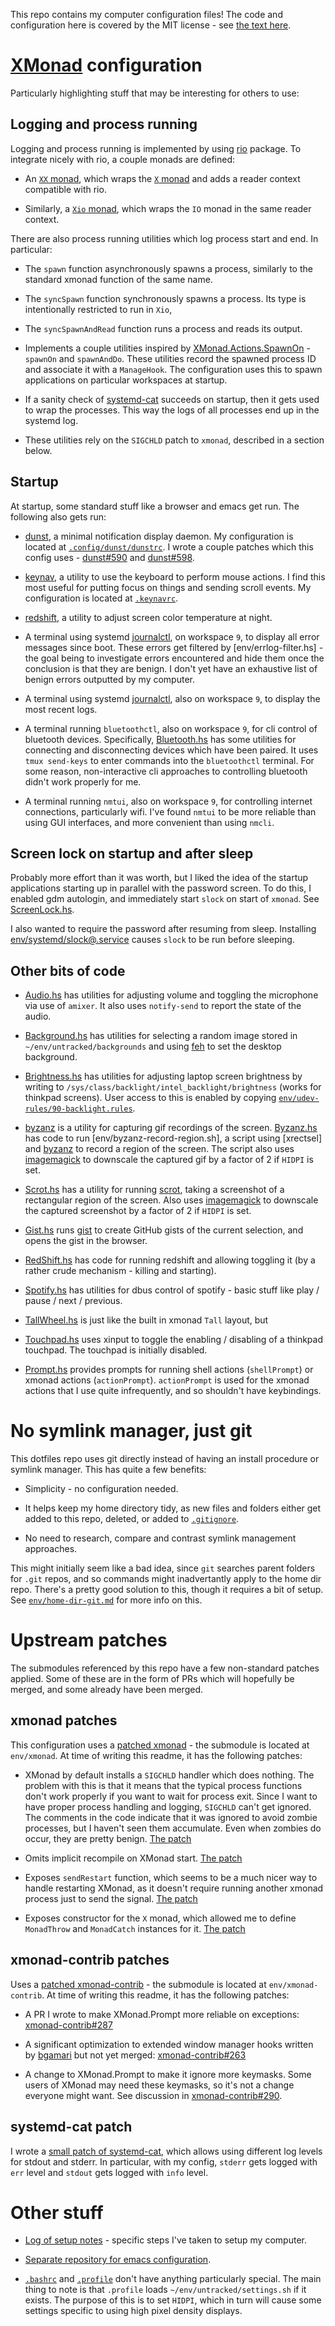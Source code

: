 This repo contains my computer configuration files! The code and
configuration here is covered by the MIT license - see [the text
here](env/LICENSE).

# [XMonad] configuration

Particularly highlighting stuff that may be interesting for others to
use:

## Logging and process running

Logging and process running is implemented by using [rio] package. To
integrate nicely with rio, a couple monads are defined:

* An [`XX` monad][Monad.hs], which wraps the [`X`
  monad](https://www.stackage.org/haddock/lts/xmonad/XMonad-Core.html#t:X)
  and adds a reader context compatible with rio.

* Similarly, a [`Xio` monad][Monad.hs], which wraps the `IO` monad in
  the same reader context.

There are also process running utilities which log process start and
end. In particular:

* The `spawn` function asynchronously spawns a process, similarly to
  the standard xmonad function of the same name.

* The `syncSpawn` function synchronously spawns a process. Its type is
  intentionally restricted to run in `Xio`,

* The `syncSpawnAndRead` function runs a process and reads its output.

* Implements a couple utilities inspired by [XMonad.Actions.SpawnOn] -
  `spawnOn` and `spawnAndDo`. These utilities record the spawned
  process ID and associate it with a `ManageHook`. The configuration
  uses this to spawn applications on particular workspaces at startup.

* If a sanity check of [systemd-cat] succeeds on startup, then it gets
  used to wrap the processes. This way the logs of all processes end
  up in the systemd log.

* These utilities rely on the `SIGCHLD` patch to `xmonad`, described
  in a section below.

## Startup

At startup, some standard stuff like a browser and emacs get run. The
following also gets run:

* [dunst], a minimal notification display daemon. My configuration is
  located at [`.config/dunst/dunstrc`](.config/dunst/dunstrc). I wrote
  a couple patches which this config uses - [dunst#590] and [dunst#598].

* [keynav], a utility to use the keyboard to perform mouse actions. I
  find this most useful for putting focus on things and sending scroll
  events. My configuration is located at [`.keynavrc`](.keynavrc).

* [redshift], a utility to adjust screen color temperature at night.

* A terminal using systemd [journalctl], on workspace `9`, to display
  all error messages since boot. These errors get filtered by
  [env/errlog-filter.hs] - the goal being to investigate errors
  encountered and hide them once the conclusion is that they are
  benign. I don't yet have an exhaustive list of benign errors
  outputted by my computer.

* A terminal using systemd [journalctl], also on workspace `9`, to
  display the most recent logs.

* A terminal running `bluetoothctl`, also on workspace `9`, for cli
  control of bluetooth devices. Specifically, [Bluetooth.hs] has some
  utilities for connecting and disconnecting devices which have been
  paired. It uses `tmux send-keys` to enter commands into the
  `bluetoothctl` terminal. For some reason, non-interactive cli
  approaches to controlling bluetooth didn't work properly for me.

* A terminal running `nmtui`, also on workspace `9`, for controlling
  internet connections, particularly wifi.  I've found `nmtui` to be
  more reliable than using GUI interfaces, and more convenient than
  using `nmcli`.

## Screen lock on startup and after sleep

Probably more effort than it was worth, but I liked the idea of the
startup applications starting up in parallel with the password
screen. To do this, I enabled gdm autologin, and immediately start
`slock` on start of `xmonad`. See [ScreenLock.hs].

I also wanted to require the password after resuming from
sleep. Installing
[env/systemd/slock@.service](env/systemd/slock@.service) causes
`slock` to be run before sleeping.

## Other bits of code

* [Audio.hs] has utilities for adjusting volume and toggling the
  microphone via use of `amixer`.  It also uses `notify-send` to
  report the state of the audio.

* [Background.hs] has utilities for selecting a random image stored in
  `~/env/untracked/backgrounds` and using [feh] to set the desktop
  background.

* [Brightness.hs] has utilities for adjusting laptop screen brightness
  by writing to `/sys/class/backlight/intel_backlight/brightness`
  (works for thinkpad screens). User access to this is enabled by
  copying
  [`env/udev-rules/90-backlight.rules`](env/udev-rules/90-backlight.rule).

* [byzanz] is a utility for capturing gif recordings of the
  screen. [Byzanz.hs] has code to run [env/byzanz-record-region.sh], a
  script using [xrectsel] and [byzanz] to record a region of the
  screen.  The script also uses [imagemagick] to downscale the
  captured gif by a factor of 2 if `HIDPI` is set.

* [Scrot.hs] has a utility for running [scrot], taking a screenshot of
  a rectangular region of the screen. Also uses [imagemagick] to
  downscale the captured screenshot by a factor of 2 if `HIDPI` is
  set.

* [Gist.hs] runs [gist] to create GitHub gists of the current
  selection, and opens the gist in the browser.

* [RedShift.hs] has code for running redshift and allowing toggling it
  (by a rather crude mechanism - killing and starting).

* [Spotify.hs] has utilities for dbus control of spotify - basic stuff
  like play / pause / next / previous.

* [TallWheel.hs] is just like the built in xmonad `Tall` layout, but

* [Touchpad.hs] uses xinput to toggle the enabling / disabling of a
  thinkpad touchpad. The touchpad is initially disabled.

* [Prompt.hs] provides prompts for running shell actions
  (`shellPrompt`) or xmonad actions (`actionPrompt`). `actionPrompt`
  is used for the xmonad actions that I use quite infrequently, and so
  shouldn't have keybindings.

# No symlink manager, just git

This dotfiles repo uses git directly instead of having an install
procedure or symlink manager. This has quite a few benefits:

* Simplicity - no configuration needed.

* It helps keep my home directory tidy, as new files and folders
  either get added to this repo, deleted, or added to
  [`.gitignore`](.gitignore).

* No need to research, compare and contrast symlink management
  approaches.

This might initially seem like a bad idea, since `git` searches parent
folders for `.git` repos, and so commands might inadvertantly apply to
the home dir repo. There's a pretty good solution to this, though it
requires a bit of setup. See
[`env/home-dir-git.md`](env/home-dir-git.md) for more info on this.

# Upstream patches

The submodules referenced by this repo have a few non-standard patches
applied. Some of these are in the form of PRs which will hopefully be
merged, and some already have been merged.

## xmonad patches

This configuration uses a [patched xmonad] - the submodule is located
at `env/xmonad`.  At time of writing this readme, it has the following
patches:

* XMonad by default installs a `SIGCHLD` handler which does
  nothing. The problem with this is that it means that the typical
  process functions don't work properly if you want to wait for
  process exit. Since I want to have proper process handling and
  logging, `SIGCHLD` can't get ignored. The comments in the code
  indicate that it was ignored to avoid zombie processes, but I
  haven't seen them accumulate. Even when zombies do occur, they are
  pretty benign.
  [The patch](https://github.com/mgsloan/xmonad/commit/8b9aa8a28216051976bc5191ae44b0f8250e3f61)

* Omits implicit recompile on XMonad start.
  [The patch](https://github.com/mgsloan/xmonad/commit/6ef310bdebbfd4c088895bbe566a7493cd91c5af)

* Exposes `sendRestart` function, which seems to be a much nicer way
  to handle restarting XMonad, as it doesn't require running another
  xmonad process just to send the signal.
  [The patch](https://github.com/mgsloan/xmonad/commit/594f6b9f9e00fb94f8e4f543a493843acce11e28)

* Exposes constructor for the `X` monad, which allowed me to define
  `MonadThrow` and `MonadCatch` instances for it.
  [The patch](https://github.com/mgsloan/xmonad/commit/d0208e2a363e60907be6f96641bafc69c41dc55c)

## xmonad-contrib patches

Uses a [patched xmonad-contrib] - the submodule is located at
`env/xmonad-contrib`.  At time of writing this readme, it has the
following patches:

* A PR I wrote to make XMonad.Prompt more reliable on exceptions:
  [xmonad-contrib#287]

* A significant optimization to extended window manager hooks written
  by [bgamari] but not yet merged: [xmonad-contrib#263]

* A change to XMonad.Prompt to make it ignore more keymasks. Some
  users of XMonad may need these keymasks, so it's not a change
  everyone might want.  See discussion in [xmonad-contrib#290].

## systemd-cat patch

I wrote a [small patch of systemd-cat][systemd#11336], which allows
using different log levels for stdout and stderr. In particular, with
my config, `stderr` gets logged with `err` level and `stdout` gets
logged with `info` level.

# Other stuff

* [Log of setup notes][setup-log.md] - specific steps I've taken to
  setup my computer.

* [Separate repository for emacs configuration].

* [`.bashrc`](.bashrc) and [`.profile`](.profile) don't have anything
  particularly special.  The main thing to note is that `.profile`
  loads `~/env/untracked/settings.sh` if it exists.  The purpose of
  this is to set `HIDPI`, which in turn will cause some settings
  specific to using high pixel density displays.

[Audio.hs]: env/src/Audio.hs
[Background.hs]: env/src/Background.hs
[Bluetooth.hs]: env/src/Bluetooth.hs
[Brightness.hs]: env/src/Brightness.hs
[Byzanz.hs]: env/src/Byzanz.hs
[Monad.hs]: env/src/Monad.hs
[Prompt.hs]: env/src/Prompt.hs
[RedShift.hs]: env/src/RedShift.hs
[ScreenLock.hs]: env/src/ScreenLock.hs
[Scrot.hs]: env/src/Scrot.hs
[Gist.hs]: env/src/Gist.hs
[Separate repository for emacs configuration]: https://github.com/mgsloan/mgsloan-emacs
[Spotify.hs]: env/src/Spotify.hs
[TallWheel.hs]: env/src/TallWheel.hs
[Touchpad.hs]: env/src/Touchpad.hs
[XMonad.Actions.SpawnOn]: https://www.stackage.org/haddock/lts/xmonad-contrib/XMonad-Actions-SpawnOn.html
[XMonad]: https://xmonad.org/
[bgamari]: http://github.com/bgamari
[byzanz]: https://manpages.debian.org/testing/byzanz/byzanz-record.1.en.html
[dunst#590]: https://github.com/dunst-project/dunst/pull/590
[dunst#598]: https://github.com/dunst-project/dunst/pull/598
[dunst]: https://github.com/dunst-project/dunst/
[feh]: https://feh.finalrewind.org/
[gist]: https://github.com/defunkt/gist
[imagemagick]: https://imagemagick.org/
[journalctl]: https://www.freedesktop.org/software/systemd/man/journalctl.html
[keynav]: https://github.com/jordansissel/keynav
[patched xmonad-contrib]: https://github.com/mgsloan/xmonad-contrib/tree/mgsloan-changes
[patched xmonad]: https://github.com/mgsloan/xmonad/tree/mgsloan-changes
[redshift]: http://jonls.dk/redshift/
[rio]: https://www.stackage.org/package/rio
[setup-log.md]: env/setup-log.md
[scrot]: https://en.wikipedia.org/wiki/Scrot
[systemd#11336]: https://github.com/systemd/systemd/pull/11336
[systemd-cat]: https://www.freedesktop.org/software/systemd/man/systemd-cat.html
[xmonad-contrib#263]: https://github.com/xmonad/xmonad-contrib/pull/263
[xmonad-contrib#287]: https://github.com/xmonad/xmonad-contrib/pull/287
[xmonad-contrib#290]: https://github.com/xmonad/xmonad-contrib/issues/290
